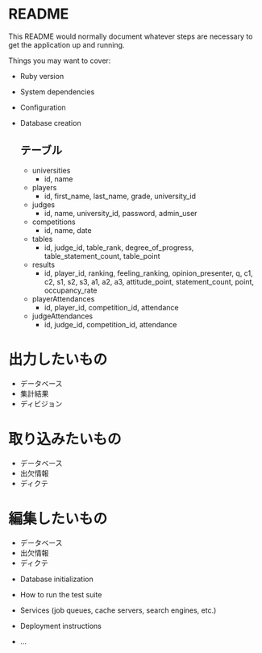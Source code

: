 # README

This README would normally document whatever steps are necessary to get the
application up and running.

Things you may want to cover:

* Ruby version

* System dependencies

* Configuration

* Database creation
  ## テーブル
    - universities
      - id, name
    - players
      - id, first_name, last_name, grade, university_id
    - judges
      - id, name, university_id, password, admin_user
    - competitions
      - id, name, date
    - tables
      - id, judge_id, table_rank, degree_of_progress, table_statement_count, table_point
    - results
      - id, player_id, ranking, feeling_ranking, opinion_presenter, q, c1, c2, s1, s2, s3, a1, a2, a3, attitude_point, statement_count, point, occupancy_rate
    - playerAttendances
      - id, player_id, competition_id, attendance
    - judgeAttendances
      - id, judge_id, competition_id, attendance

# 出力したいもの
  - データベース
  - 集計結果
  - ディビジョン

# 取り込みたいもの
  - データベース
  - 出欠情報
  - ディクテ

# 編集したいもの
  - データベース
  - 出欠情報
  - ディクテ

* Database initialization

* How to run the test suite

* Services (job queues, cache servers, search engines, etc.)

* Deployment instructions

* ...
